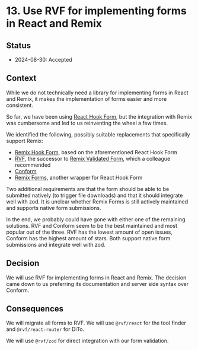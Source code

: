 # 13. Use RVF for implementing forms in React and Remix

## Status

- 2024-08-30: Accepted

## Context

While we do not technically need a library for implementing forms in React and Remix, it makes the implementation of forms easier and more consistent.

So far, we have been using [React Hook Form](https://react-hook-form.com/), but the integration with Remix was cumbersome and led to us reinventing the wheel a few times.

We identified the following, possibly suitable replacements that specifically support Remix:

- [Remix Hook Form](https://github.com/forge42dev/remix-hook-form), based on the aforementioned React Hook Form
- [RVF](https://www.rvf-js.io/), the successor to [Remix Validated Form](https://www.remix-validated-form.io/), which a colleague recommended
- [Conform](https://conform.guide/)
- [Remix Forms](https://remix-forms.seasoned.cc/), another wrapper for React Hook Form

Two additional requirements are that the form should be able to be submitted natively (to trigger file downloads) and that it should integrate well with zod. It is unclear whether Remix Forms is still actively maintained and supports native form submissions.

In the end, we probably could have gone with either one of the remaining solutions.
RVF and Conform seem to be the best maintained and most popular out of the three.
RVF has the lowest amount of open issues, Conform has the highest amount of stars.
Both support native form submissions and integrate well with zod.

## Decision

We will use RVF for implementing forms in React and Remix.
The decision came down to us preferring its documentation and server side syntax over Conform.

## Consequences

We will migrate all forms to RVF.
We will use `@rvf/react` for the tool finder and `@rvf/react-router` for DiTo.

We will use `@rvf/zod` for direct integration with our form validation.
